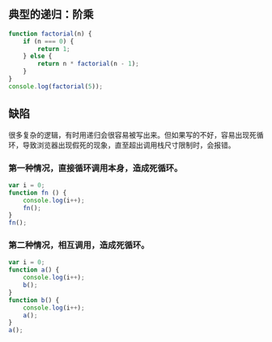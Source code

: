 ## 典型的递归：阶乘
``` javascript
function factorial(n) {
	if (n === 0) {
		return 1;
	} else {
		return n * factorial(n - 1);
	}
}
console.log(factorial(5));
```

## 缺陷
很多复杂的逻辑，有时用递归会很容易被写出来。但如果写的不好，容易出现死循环，导致浏览器出现假死的现象，直至超出调用栈尺寸限制时，会报错。

### 第一种情况，直接循环调用本身，造成死循环。
``` javascript
var i = 0;
function fn () {
	console.log(i++);
	fn();
}
fn();
```

### 第二种情况，相互调用，造成死循环。
``` javascript
var i = 0;
function a() {
	console.log(i++);
	b();
}
function b() {
	console.log(i++);
	a();
}
a();
```